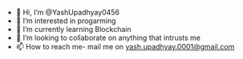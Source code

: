 - 👋 Hi, I’m @YashUpadhyay0456
- 👀 I’m interested in progarming
- 🌱 I’m currently learning Blockchain
- 💞️ I’m looking to collaborate on anything that intrusts me
- 📫 How to reach me- mail me on yash.upadhyay.0001@gmail.com

<!---
YashUpadhyay0456/YashUpadhyay0456 is a ✨ special ✨ repository because its `README.md` (this file) appears on your GitHub profile.
You can click the Preview link to take a look at your changes.
--->
